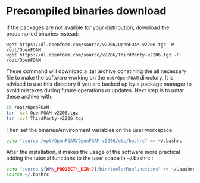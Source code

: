 # Precompiled binaries download
If the packages are not availble for your distribution, download the precompiled binaries instead:

```console
wget https://dl.openfoam.com/source/v2206/OpenFOAM-v2206.tgz -P /opt/OpenFOAM
wget https://dl.openfoam.com/source/v2206/ThirdParty-v2206.tgz -P /opt/OpenFOAM
```
These command will download a .tar archive conatining the all necessary file to make the software working on the ```opt/OpenFOAM``` directory.
It is advised to use this directory if you are backed up by a package manager to avoid mistakes during future operations or updates.
Next step is to untar these archive with:

```sh
cd /opt/OpenFOAM
tar -xvf OpenFOAM-v2206.tgz
tar -xvf ThirdParty-v2206.tgz
```
Then set the binaries/environment variables on the user workspace:
```sh
echo "source /opt/OpenFOAM/OpenFOAM-v2206/etc/bashrc" >> ~/.bashrc
```
After the installation, it makes the usage of the software more practical
adding the tutorial functions to the user space in ~/.bashrc :

```sh
echo "source ${WM\_PROJECT\_DIR:?}/bin/tools/RunFunctions" >> ~/.bashrc
source ~/.bashrc
```

<!--  Script to show the footer   -->
<html>
<script
    src="https://code.jquery.com/jquery-3.3.1.js"
    integrity="sha256-2Kok7MbOyxpgUVvAk/HJ2jigOSYS2auK4Pfzbm7uH60="
    crossorigin="anonymous">
</script>
<script>
$(function(){
  $("#footer").load("../footers/footer_first_level_depth.html");
});
</script>
<body>
<div id="footer"></div>
</body>
</html>
